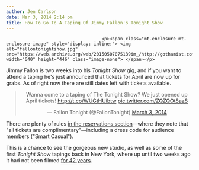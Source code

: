 ```yaml
---
author: Jen Carlson
date: Mar 3, 2014 2:14 pm
title: How To Go To A Taping Of Jimmy Fallon's Tonight Show
---
```


	
										<p><span class="mt-enclosure mt-enclosure-image" style="display: inline;"> <img alt="fallontonightshow.jpg" src="https://web.archive.org/web/20150507075139im_/http://gothamist.com/attachments/arts_jen/fallontonightshow.jpg" width="640" height="446" class="image-none"> </span></p>

<p>Jimmy Fallon is two weeks into his <em>Tonight Show</em> gig, and if you want to attend a taping he&apos;s just announced that tickets for April are now up for grabs. As of right now there are still dates left with tickets available. </p>

<center><blockquote class="twitter-tweet" lang="en"><p>Wanna come to a taping of The Tonight Show? We just opened up April tickets! <a href="https://web.archive.org/web/20150507075139/http://t.co/WUGtHUibtw">http://t.co/WUGtHUibtw</a> <a href="https://web.archive.org/web/20150507075139/http://t.co/ZQZQOt8az8">pic.twitter.com/ZQZQOt8az8</a></p>&#x2014; Fallon Tonight (@FallonTonight) <a href="https://web.archive.org/web/20150507075139/https://twitter.com/FallonTonight/statuses/440545422520500224">March 3, 2014</a></blockquote>
<script async src="//web.archive.org/web/20150507075139js_/http://platform.twitter.com/widgets.js" charset="utf-8"></script></center>

<p>There are plenty of rules <a href="https://web.archive.org/web/20150507075139/http://www.showclix.com/event/thetonightshowstarringjimmyfallon">in the reservations section</a>&#x2014;where they note that &quot;all tickets are complimentary&quot;&#x2014;including a dress code for audience members (&quot;Smart Casual&quot;). </p>

<p>This is a chance to see the gorgeous new studio, as well as some of the first <em>Tonight Show</em> tapings back in New York, where up until two weeks ago it had not been filmed <a href="https://web.archive.org/web/20150507075139/http://gothamist.com/2014/02/17/the_tonight_show_returns_to_nyc_aft.php">for 42 years</a>.</p>					
										
									
				
